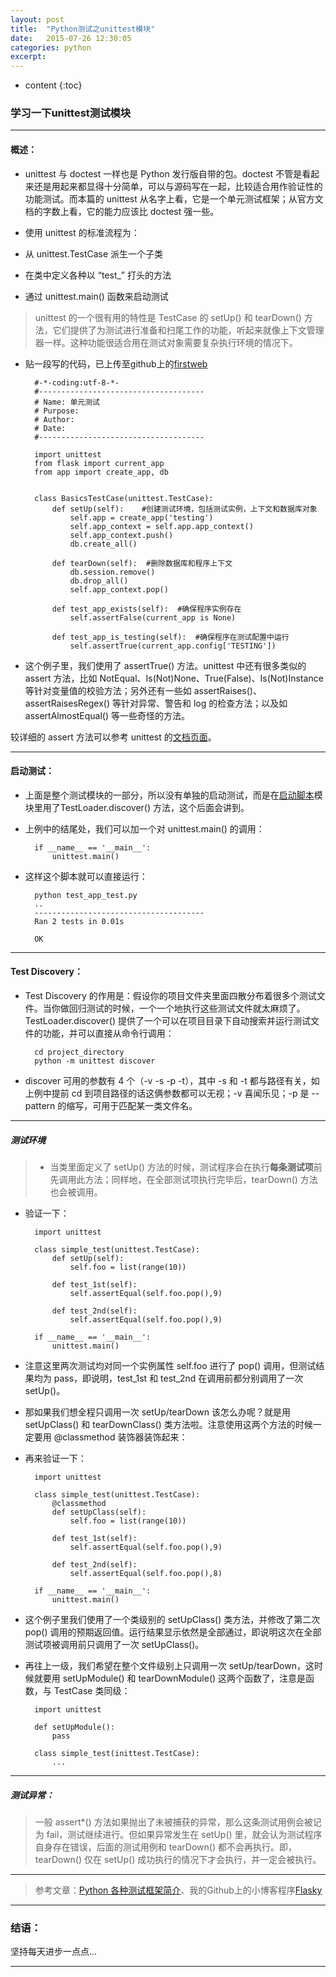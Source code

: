 ```yaml
---
layout: post
title:  "Python测试之unittest模块"
date:   2015-07-26 12:30:05
categories: python
excerpt: 
---
```


* content
{:toc}


### 学习一下unittest测试模块

---

#### 概述：

* unittest 与 doctest 一样也是 Python 发行版自带的包。doctest 不管是看起来还是用起来都显得十分简单，可以与源码写在一起，比较适合用作验证性的功能测试。而本篇的 unittest 从名字上看，它是一个单元测试框架；从官方文档的字数上看，它的能力应该比 doctest 强一些。

* 使用 unittest 的标准流程为：

 - 从 unittest.TestCase 派生一个子类
 
 - 在类中定义各种以 “test_” 打头的方法
 
 - 通过 unittest.main() 函数来启动测试
 
> unittest 的一个很有用的特性是 TestCase 的 setUp() 和 tearDown() 方法，它们提供了为测试进行准备和扫尾工作的功能，听起来就像上下文管理器一样。这种功能很适合用在测试对象需要复杂执行环境的情况下。

* 贴一段写的代码，已上传至github上的[firstweb](https://github.com/snowdream1314/firstweb/tree/master/flasky)

        #-*-coding:utf-8-*-
        #-------------------------------------
        # Name: 单元测试
        # Purpose: 
        # Author:
        # Date:
        #-------------------------------------

        import unittest
        from flask import current_app
        from app import create_app, db


        class BasicsTestCase(unittest.TestCase):
            def setUp(self):    #创建测试环境，包括测试实例，上下文和数据库对象
                self.app = create_app('testing')
                self.app_context = self.app.app_context()
                self.app_context.push()
                db.create_all()

            def tearDown(self):  #删除数据库和程序上下文
                db.session.remove()
                db.drop_all()
                self.app_context.pop()

            def test_app_exists(self):  #确保程序实例存在
                self.assertFalse(current_app is None)

            def test_app_is_testing(self):  #确保程序在测试配置中运行
                self.assertTrue(current_app.config['TESTING'])

* 这个例子里，我们使用了 assertTrue() 方法。unittest 中还有很多类似的 assert 方法，比如 NotEqual、Is(Not)None、True(False)、Is(Not)Instance 等针对变量值的校验方法；另外还有一些如 assertRaises()、assertRaisesRegex() 等针对异常、警告和 log 的检查方法；以及如 assertAlmostEqual() 等一些奇怪的方法。

较详细的 assert 方法可以参考 unittest 的[文档页面](https://docs.python.org/3/library/unittest.html?highlight=test#assert-methods)。

---

#### 启动测试：

* 上面是整个测试模块的一部分，所以没有单独的启动测试，而是在[启动脚本](https://github.com/snowdream1314/firstweb/blob/master/flasky/manage.py)模块里用了TestLoader.discover() 方法，这个后面会讲到。

* 上例中的结尾处，我们可以加一个对 unittest.main() 的调用： 

        if __name__ == '__main__':
            unittest.main()
            
* 这样这个脚本就可以直接运行：

        python test_app_test.py
        ..
        --------------------------------------
        Ran 2 tests in 0.01s

        OK
        
---

#### Test Discovery：

* Test Discovery 的作用是：假设你的项目文件夹里面四散分布着很多个测试文件。当你做回归测试的时候，一个一个地执行这些测试文件就太麻烦了。TestLoader.discover() 提供了一个可以在项目目录下自动搜索并运行测试文件的功能，并可以直接从命令行调用：

        cd project_directory
        python -m unittest discover
        
* discover 可用的参数有 4 个（-v -s -p -t），其中 -s 和 -t 都与路径有关，如上例中提前 cd 到项目路径的话这俩参数都可以无视；-v 喜闻乐见；-p 是 --pattern 的缩写，可用于匹配某一类文件名。

---

##### 测试环境

> * 当类里面定义了 setUp() 方法的时候，测试程序会在执行**每条测试项**前先调用此方法；同样地，在全部测试项执行完毕后，tearDown() 方法也会被调用。

* 验证一下：

        import unittest

        class simple_test(unittest.TestCase):
            def setUp(self):
                self.foo = list(range(10))

            def test_1st(self):
                self.assertEqual(self.foo.pop(),9)

            def test_2nd(self):
                self.assertEqual(self.foo.pop(),9)

        if __name__ == '__main__':
            unittest.main()
            
* 注意这里两次测试均对同一个实例属性 self.foo 进行了 pop() 调用，但测试结果均为 pass，即说明，test_1st 和 test_2nd 在调用前都分别调用了一次 setUp()。

* 那如果我们想全程只调用一次 setUp/tearDown 该怎么办呢？就是用 setUpClass() 和 tearDownClass() 类方法啦。注意使用这两个方法的时候一定要用 @classmethod 装饰器装饰起来：

* 再来验证一下：

        import unittest

        class simple_test(unittest.TestCase):
            @classmethod
            def setUpClass(self):
                self.foo = list(range(10))

            def test_1st(self):
                self.assertEqual(self.foo.pop(),9)

            def test_2nd(self):
                self.assertEqual(self.foo.pop(),8)

        if __name__ == '__main__':
            unittest.main()
    
* 这个例子里我们使用了一个类级别的 setUpClass() 类方法，并修改了第二次 pop() 调用的预期返回值。运行结果显示依然是全部通过，即说明这次在全部测试项被调用前只调用了一次 setUpClass()。

* 再往上一级，我们希望在整个文件级别上只调用一次 setUp/tearDown，这时候就要用 setUpModule() 和 tearDownModule() 这两个函数了，注意是函数，与 TestCase 类同级：

        import unittest

        def setUpModule():
            pass

        class simple_test(inittest.TestCase):
            ...
            
---
            
##### 测试异常：

> 一般 assert*() 方法如果抛出了未被捕获的异常，那么这条测试用例会被记为 fail，测试继续进行。但如果异常发生在 setUp() 里，就会认为测试程序自身存在错误，后面的测试用例和 tearDown() 都不会再执行。即，tearDown() 仅在 setUp() 成功执行的情况下才会执行，并一定会被执行。

---

> 参考文章：[Python 各种测试框架简介](http://my.oschina.net/lionets/blog/268704)、我的Github上的小博客程序[Flasky](https://github.com/snowdream1314/firstweb/tree/master/flasky)

---

### 结语：

坚持每天进步一点点...

---